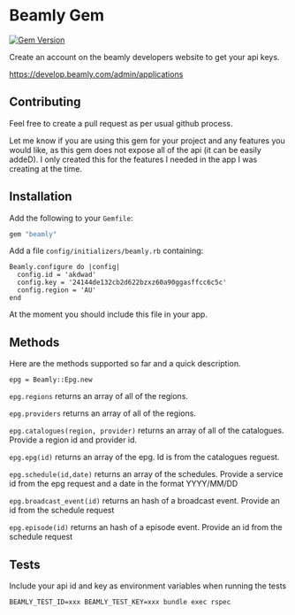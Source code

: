 # Beamly Gem

[![Gem Version](https://badge.fury.io/rb/beamly.svg)](http://badge.fury.io/rb/beamly)

Create an account on the beamly developers website to get your api keys.

https://develop.beamly.com/admin/applications

## Contributing

Feel free to create a pull request as per usual github process.

Let me know if you are using this gem for your project and any features you would like, as this gem does not expose all of the api (it can be easily addeD). I only created this for the features I needed in the app I was creating at the time.

## Installation

Add the following to your `Gemfile`:

```ruby
gem "beamly"
```

Add a file `config/initializers/beamly.rb` containing:

```
Beamly.configure do |config|
  config.id = 'akdwad'
  config.key = '24144de132cb2d622bzxz60a90ggasffcc6c5c'
  config.region = 'AU'
end
```
At the moment you should include this file in your app.

## Methods

Here are the methods supported so far and a quick description.

``epg = Beamly::Epg.new``

``epg.regions`` returns an array of all of the regions.

``epg.providers`` returns an array of all of the regions.

``epg.catalogues(region, provider)`` returns an array of all of the catalogues. Provide a region id and provider id.

``epg.epg(id)`` returns an array of the epg. Id is from the catalogues reguest.

``epg.schedule(id,date)`` returns an array of the schedules. Provide a service id from the epg request and a date in the format YYYY/MM/DD

``epg.broadcast_event(id)`` returns an hash of a broadcast event. Provide an id from the schedule request

``epg.episode(id)`` returns an hash of a episode event. Provide an id from the schedule request

## Tests

Include your api id and key as environment variables when running the tests

``BEAMLY_TEST_ID=xxx BEAMLY_TEST_KEY=xxx bundle exec rspec``
